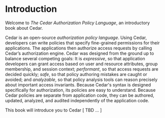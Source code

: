 # Introduction

Welcome to *The Cedar Authorization Policy Language*, an introductory book about Cedar.

Cedar is an open-source *authorization policy language*.
Using Cedar, developers can write policies that specify fine-grained permissions for their applications.
The applications then authorize access requests by calling Cedar’s authorization engine.
Cedar was designed from the ground up to balance several competing goals: It is *expressive*, so that application developers can grant access based on user and resource attributes, group membership, and session context; *performant*, so that access requests are decided quickly; *safe*, so that policy authoring mistakes are caught or avoided; and *analyzable*, so that policy analysis tools can reason precisely about important access invariants.
Because Cedar's syntax is designed specifically for authorization, its policies are easy to understand.
Because Cedar policies are separate from application code, they can be authored, updated, analyzed, and audited independently of the application code.

This book will introduce you to Cedar \[ TBD ... \]